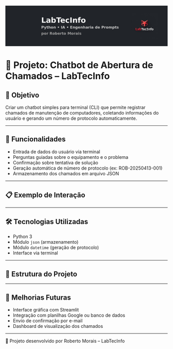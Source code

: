 ![Capa do Projeto](Banner_LinkedIn_LabTecInfo_Centralizado.png)

# 🤖 Projeto: Chatbot de Abertura de Chamados – LabTecInfo

## 🎯 Objetivo
Criar um chatbot simples para terminal (CLI) que permite registrar chamados de manutenção de computadores, coletando informações do usuário e gerando um número de protocolo automaticamente.

---

## 🧩 Funcionalidades
- Entrada de dados do usuário via terminal
- Perguntas guiadas sobre o equipamento e o problema
- Confirmação sobre tentativa de solução
- Geração automática de número de protocolo (ex: ROB-20250413-001)
- Armazenamento dos chamados em arquivo JSON

---

## 📋 Exemplo de Interação


---

## 🛠️ Tecnologias Utilizadas
- Python 3
- Módulo `json` (armazenamento)
- Módulo `datetime` (geração de protocolo)
- Interface via terminal

---

## 📁 Estrutura do Projeto


---

## 🔧 Melhorias Futuras
- Interface gráfica com Streamlit
- Integração com planilhas Google ou banco de dados
- Envio de confirmação por e-mail
- Dashboard de visualização dos chamados

---

📌 Projeto desenvolvido por Roberto Morais – LabTecInfo
